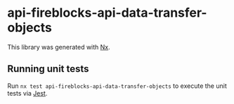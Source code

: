# api-fireblocks-api-data-transfer-objects

This library was generated with [Nx](https://nx.dev).

## Running unit tests

Run `nx test api-fireblocks-api-data-transfer-objects` to execute the unit tests via [Jest](https://jestjs.io).
